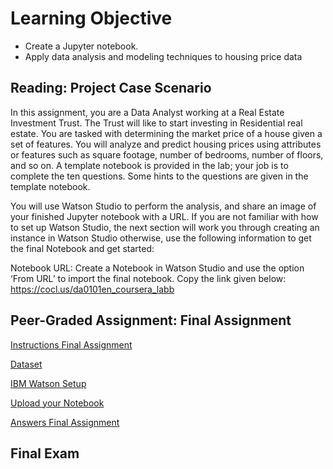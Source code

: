 # Learning Objective

* Create a Jupyter notebook.
* Apply data analysis and modeling techniques to housing price data

## Reading: Project Case Scenario

In this assignment, you are a Data Analyst working at a Real Estate Investment Trust. The Trust will like to start investing in Residential real estate. You are tasked with determining the market price of a house given a set of features. You will analyze and predict housing prices using attributes or features such as square footage, number of bedrooms, number of floors, and so on. A template notebook is provided in the lab; your job is to complete the ten questions. Some hints to the questions are given in the template notebook.

You will use Watson Studio to perform the analysis, and share an image of your finished Jupyter notebook with a URL. If you are not familiar with how to set up Watson Studio, the next section will work you through creating an instance in Watson Studio otherwise, use the following information to get the final Notebook and get started:

Notebook URL: Create a Notebook in Watson Studio and use the option ‘From URL’ to import the final notebook. Copy the link given below: https://cocl.us/da0101en_coursera_labb

## Peer-Graded Assignment: Final Assignment

[Instructions Final Assignment](https://cf-courses-data.s3.us.cloud-object-storage.appdomain.cloud/IBMDeveloperSkillsNetwork-DA0101EN-SkillsNetwork/labs/FinalModule_Coursera/instructions.md.html)

[Dataset](https://www.kaggle.com/harlfoxem/housesalesprediction?utm_medium=Exinfluencer&utm_source=Exinfluencer&utm_content=000026UJ&utm_term=10006555&utm_id=NA-SkillsNetwork-coursesedxorg-SkillsNetworkCoursesIBMDeveloperSkillsNetworkDA0101ENSkillsNetwork20235326-2021-01-01)

[IBM Watson Setup](https://cf-courses-data.s3.us.cloud-object-storage.appdomain.cloud/IBMDeveloperSkillsNetwork-DA0101EN-SkillsNetwork/labs/FinalModule_Coursera/IBM_Watson_Setup.md.html)

[Upload your Notebook](https://cf-courses-data.s3.us.cloud-object-storage.appdomain.cloud/IBMDeveloperSkillsNetwork-DA0101EN-SkillsNetwork/labs/FinalModule_Coursera/UploadnotebookDA.md.html)

[Answers Final Assignment](https://eu-gb.dataplatform.cloud.ibm.com/analytics/notebooks/v2/f3f7dc1b-b6da-48c1-90c2-084864ddf4ab/view?access_token=ee472eb47701b434cd7b2c1c85993444517c2dd02a100db4fc36b28de1ce7e60)

## Final Exam

